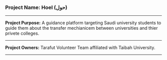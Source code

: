 ### Project Name: Hoel (حول)
*******************************
**Project Purpose:** A guidance platform targeting Saudi university students to guide them about the transfer mechianicem between universities and thier privete colleges.
******************************
**Project Owners:** Tarafut Volunteer Team affiliated with Taibah University.
*****************************
